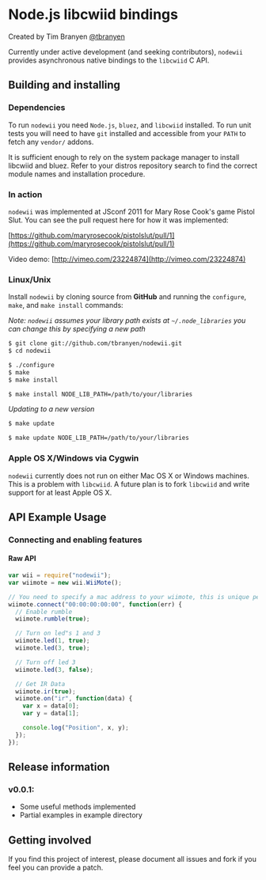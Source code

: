 Node.js libcwiid bindings
=======================

Created by Tim Branyen [@tbranyen](http://twitter.com/tbranyen)

Currently under active development (and seeking contributors), `nodewii`
provides asynchronous native bindings to the `libcwiid` C API.

Building and installing
-----------------------

### Dependencies ###
To run `nodewii` you need `Node.js`, `bluez`, and `libcwiid` installed. To run
unit tests you will need to have `git` installed and accessible from your
`PATH` to fetch any `vendor/` addons. 

It is sufficient enough to rely on the system package manager to install
libcwiid and bluez.  Refer to your distros repository search to find the
correct module names and installation procedure.

### In action ###
`nodewii` was implemented at JSconf 2011 for Mary Rose Cook's game Pistol Slut.
You can see the pull request here for how it was implemented:

[https://github.com/maryrosecook/pistolslut/pull/1](https://github.com/maryrosecook/pistolslut/pull/1)

Video demo: [http://vimeo.com/23224874](http://vimeo.com/23224874)

### Linux/Unix ###

Install `nodewii` by cloning source from __GitHub__ and running the
`configure`, `make`, and `make install` commands:

*Note: `nodewii` assumes your library path exists at `~/.node_libraries` you
can change this by specifying a new path*
    
``` bash
$ git clone git://github.com/tbranyen/nodewii.git
$ cd nodewii

$ ./configure
$ make
$ make install

$ make install NODE_LIB_PATH=/path/to/your/libraries
```

*Updating to a new version*

``` bash
$ make update

$ make update NODE_LIB_PATH=/path/to/your/libraries
```

### Apple OS X/Windows via Cygwin ###
`nodewii` currently does not run on either Mac OS X or Windows machines.  This
is a problem with `libcwiid`.  A future plan is to fork `libcwiid` and write
support for at least Apple OS X.


API Example Usage
-----------------

### Connecting and enabling features ###

#### Raw API ####

``` javascript
var wii = require("nodewii");
var wiimote = new wii.WiiMote();

// You need to specify a mac address to your wiimote, this is unique per wiimote
wiimote.connect("00:00:00:00:00", function(err) {
  // Enable rumble
  wiimote.rumble(true);

  // Turn on led"s 1 and 3
  wiimote.led(1, true);
  wiimote.led(3, true);

  // Turn off led 3
  wiimote.led(3, false);

  // Get IR Data
  wiimote.ir(true);
  wiimote.on("ir", function(data) {
    var x = data[0];
    var y = data[1];

    console.log("Position", x, y);
  });
});
```

Release information
-------------------

### v0.0.1: ###
* Some useful methods implemented
* Partial examples in example directory

Getting involved
----------------

If you find this project of interest, please document all issues and fork if
you feel you can provide a patch.  
